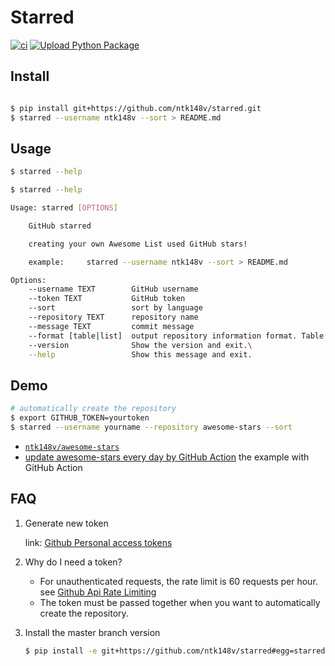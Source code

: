 # Starred

[![ci](https://github.com/ntk148v/starred/actions/workflows/ci.yml/badge.svg)](https://github.com/ntk148v/starred/actions/workflows/ci.yml)
[![Upload Python Package](https://github.com/ntk148v/starred/actions/workflows/deploy.yml/badge.svg)](https://github.com/ntk148v/starred/actions/workflows/deploy.yml)

## Install

```bash

$ pip install git+https://github.com/ntk148v/starred.git
$ starred --username ntk148v --sort > README.md
```

## Usage

```bash
$ starred --help

$ starred --help

Usage: starred [OPTIONS]

    GitHub starred

    creating your own Awesome List used GitHub stars!

    example:     starred --username ntk148v --sort > README.md

Options:
    --username TEXT        GitHub username
    --token TEXT           GitHub token
    --sort                 sort by language
    --repository TEXT      repository name
    --message TEXT         commit message
    --format [table|list]  output repository information format. Table by default.
    --version              Show the version and exit.\
    --help                 Show this message and exit.
```

## Demo

```bash
# automatically create the repository
$ export GITHUB_TOKEN=yourtoken
$ starred --username yourname --repository awesome-stars --sort
```

- [`ntk148v/awesome-stars`](https://github.com/ntk148v/awesome-stars)
- [update awesome-stars every day by GitHub Action](https://github.com/ntk148v/awesome-stars/blob/master/.github/workflows/schedules.yml) the example with GitHub Action

## FAQ

1. Generate new token

   link: [Github Personal access tokens](https://github.com/settings/tokens)

2. Why do I need a token?

   - For unauthenticated requests, the rate limit is 60 requests per
     hour.
     see [Github Api Rate
     Limiting](https://developer.github.com/v3/#rate-limiting)
   - The token must be passed together when you want to automatically
     create the repository.

3. Install the master branch version

   ```bash
   $ pip install -e git+https://github.com/ntk148v/starred#egg=starred
   ```
